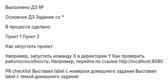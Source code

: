Выполнено ДЗ №

 Основное ДЗ
 Задание со *
 
В процессе сделано:

Пункт 1
Пункт 2

Как запустить проект:

Например, запустить команду X в директории Y
Как проверить работоспособность:
Например, перейти по ссылке http://localhost:8080


PR checklist
 Выставил label с номером домашнего задания
 Выставил label с темой домашнего задания
